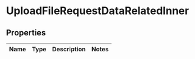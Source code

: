 

# UploadFileRequestDataRelatedInner


## Properties

| Name | Type | Description | Notes |
|------------ | ------------- | ------------- | -------------|



